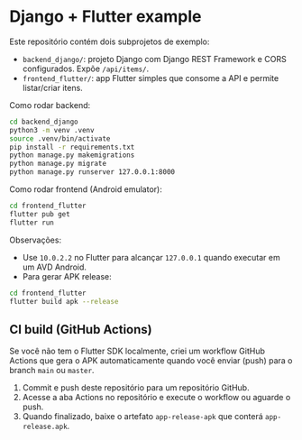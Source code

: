 # Django + Flutter example

Este repositório contém dois subprojetos de exemplo:

- `backend_django/`: projeto Django com Django REST Framework e CORS configurados. Expõe `/api/items/`.
- `frontend_flutter/`: app Flutter simples que consome a API e permite listar/criar itens.

Como rodar backend:

```bash
cd backend_django
python3 -m venv .venv
source .venv/bin/activate
pip install -r requirements.txt
python manage.py makemigrations
python manage.py migrate
python manage.py runserver 127.0.0.1:8000
```

Como rodar frontend (Android emulator):

```bash
cd frontend_flutter
flutter pub get
flutter run
```

Observações:
- Use `10.0.2.2` no Flutter para alcançar `127.0.0.1` quando executar em um AVD Android.
- Para gerar APK release:

```bash
cd frontend_flutter
flutter build apk --release
```

CI build (GitHub Actions)
-------------------------

Se você não tem o Flutter SDK localmente, criei um workflow GitHub Actions que gera o APK automaticamente quando você enviar (push) para o branch `main` ou `master`.

1. Commit e push deste repositório para um repositório GitHub.
2. Acesse a aba Actions no repositório e execute o workflow ou aguarde o push.
3. Quando finalizado, baixe o artefato `app-release-apk` que conterá `app-release.apk`.

